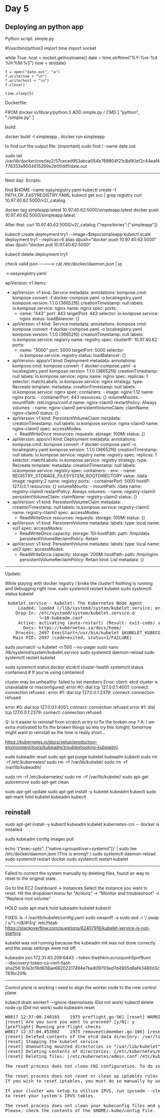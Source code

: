 # Day 5

## Deploying an python app

Python script: simple.py

#!/usr/bin/python3
import time
import socket

while True:
    host = socket.gethostname()
    date = time.strftime("%Y-%m-%d %H:%M:%S")
    now = str(date)

    f = open("date.out", "a")
    f.write(now + "\n")
    f.write(host + "\n")
    f.close()

    time.sleep(5)


Dockerfile:

FROM docker.io/library/python:3
ADD simple.py /
CMD [ "python", "./simple.py" ]

build:

docker build -t simpleapp .
docker run simpleapp

to find out the output file: (important)
sudo find / -name date.out

sudo tail /var/lib/docker/overlay2/57ceced953abca054b768804f21c8d90ef2c44eaf4776353e9004615269e2e0f/diff/date.out


----------------------------------------------------------------------------------------------------------------
Next day:
Scripts:

find $HOME -name easyregistry.yaml
kubectl create -f PATH_OF_EASYREGISTRY.YAML
kubectl get svc | grep registry
curl 10.97.40.62:5000/v2/_catalog

docker tag simpleapp:latest 10.97.40.62:5000/simpleapp:latest
docker push 10.97.40.62:5000/simpleapp:latest

After that:
curl 10.97.40.62:5000/v2/_catalog
{"repositories":["simpleapp"]}

kubectl create deployment try1 --image=$repo/simpleapp
kubectl scale deployment try1 --replicas=6
alias dpush="docker push 10.97.40.62:5000"
alias dpull="docker pull 10.97.40.62:5000"

kubectl delete deployment try1

check valid json -----> cat /etc/docker/daemon.json | jq 

-> easyregistry.yaml

apiVersion: v1
items:
- apiVersion: v1
  kind: Service
  metadata:
    annotations:
      kompose.cmd: kompose convert -f docker-compose.yaml -o localregistry.yaml
      kompose.version: 1.1.0 (36652f6)
    creationTimestamp: null
    labels:
      io.kompose.service: nginx
    name: nginx
  spec:
    ports:
    - name: "443"
      port: 443
      targetPort: 443
    selector:
      io.kompose.service: nginx
  status:
    loadBalancer: {}
- apiVersion: v1
  kind: Service
  metadata:
    annotations:
      kompose.cmd: kompose convert -f docker-compose.yaml -o localregistry.yaml
      kompose.version: 1.1.0 (36652f6)
    creationTimestamp: null
    labels:
      io.kompose.service: registry
    name: registry
  spec:
    clusterIP: 10.97.40.62
    ports:
    - name: "5000"
      port: 5000
      targetPort: 5000
    selector:
      io.kompose.service: registry
  status:
    loadBalancer: {}
- apiVersion: apps/v1
  kind: Deployment
  metadata:
    annotations:
      kompose.cmd: kompose convert -f docker-compose.yaml -o localregistry.yaml
      kompose.version: 1.1.0 (36652f6)
    creationTimestamp: null
    labels:
      io.kompose.service: nginx
    name: nginx
  spec:
    replicas: 1
    selector:
      matchLabels:
        io.kompose.service: nginx
    strategy:
      type: Recreate
    template:
      metadata:
        creationTimestamp: null
        labels:
          io.kompose.service: nginx
      spec:
        containers:
        - image: nginx:1.12
          name: nginx
          ports:
          - containerPort: 443
          resources: {}
          volumeMounts:
          - mountPath: /etc/nginx/conf.d
            name: nginx-claim0
        restartPolicy: Always
        volumes:
        - name: nginx-claim0
          persistentVolumeClaim:
            claimName: nginx-claim0
  status: {}
- apiVersion: v1
  kind: PersistentVolumeClaim
  metadata:
    creationTimestamp: null
    labels:
      io.kompose.service: nginx-claim0
    name: nginx-claim0
  spec:
    accessModes:
    - ReadWriteOnce
    resources:
      requests:
        storage: 100Mi
  status: {}
- apiVersion: apps/v1
  kind: Deployment
  metadata:
    annotations:
      kompose.cmd: kompose convert -f docker-compose.yaml -o localregistry.yaml
      kompose.version: 1.1.0 (36652f6)
    creationTimestamp: null
    labels:
      io.kompose.service: registry
    name: registry
  spec:
    replicas: 1
    selector:
      matchLabels:
        io.kompose.service: registry
    strategy:
      type: Recreate
    template:
      metadata:
        creationTimestamp: null
        labels:
          io.kompose.service: registry
      spec:
        containers:
        - env:
          - name: REGISTRY_STORAGE_FILESYSTEM_ROOTDIRECTORY
            value: /data
          image: registry:2
          name: registry
          ports:
          - containerPort: 5000
            hostIP: 127.0.0.1
          resources: {}
          volumeMounts:
          - mountPath: /data
            name: registry-claim0
        restartPolicy: Always
        volumes:
        - name: registry-claim0
          persistentVolumeClaim:
            claimName: registry-claim0
  status: {}
- apiVersion: v1
  kind: PersistentVolumeClaim
  metadata:
    creationTimestamp: null
    labels:
      io.kompose.service: registry-claim0
    name: registry-claim0
  spec:
    accessModes:
    - ReadWriteOnce
    resources:
      requests:
        storage: 100Mi
  status: {}
- apiVersion: v1
  kind: PersistentVolume
  metadata:
    labels:
      type: local
    name: vol1 
  spec:
    accessModes:
    - ReadWriteOnce
    capacity:
      storage: 1Gi
    hostPath:
      path: /tmp/data
    persistentVolumeReclaimPolicy: Retain
- apiVersion: v1
  kind: PersistentVolume
  metadata:
    labels:
      type: local
    name: vol2
  spec:
    accessModes:
    - ReadWriteOnce
    capacity:
      storage: 200Mi
    hostPath:
      path: /tmp/nginx
    persistentVolumeReclaimPolicy: Retain
kind: List
metadata: {}

----------------------------------------------------------------------

Update: 

While playing with docker registry I broke the cluster!! Nothing is running and debugging right now. 
sudo systemctl restart kubelet
sudo systemctl status kubelet

<pre> kubelet.service - kubelet: The Kubernetes Node Agent
     Loaded: loaded (/lib/systemd/system/kubelet.service; enabled; vendor preset: enabled)
    Drop-In: /etc/systemd/system/kubelet.service.d
             └─10-kubeadm.conf
     Active: activating (auto-restart) (Result: exit-code) since Wed 2023-08-16 21:30:12 UTC; 6s ago
       Docs: https://kubernetes.io/docs/home/
    Process: 2497 ExecStart=/usr/bin/kubelet $KUBELET_KUBECONFIG_ARGS $KUBELET_CONFIG_ARGS $KUBELET_KUBEADM_ARGS $KUBELET_EXTRA_ARGS (code=exited, status=1/FAILURE)
   Main PID: 2497 (code=exited, status=1/FAILURE)
</pre>

sudo journalctl -u kubelet -n 500 --no-pager
sudo nano /lib/systemd/system/kubelet.service
sudo systemctl daemon-reload
sudo systemctl restart kubelet

sudo systemctl status docker
etcdctl cluster-health
systemctl status containerd   # If you're using containerd


cluster may be unhealthy: failed to list members
Error:  client: etcd cluster is unavailable or misconfigured; error #0: dial tcp 127.0.0.1:4001: connect: connection refused
; error #1: dial tcp 127.0.0.1:2379: connect: connection refused

error #0: dial tcp 127.0.0.1:4001: connect: connection refused
error #1: dial tcp 127.0.0.1:2379: connect: connection refused


Q: Is it easier to reinstall from scratch or try to fix the broken one ? 
A: I am extra motivated to fix the broken things so lets try this tonight, tomorrow might want to reinstall as the time is really short...

https://kubernetes.io/docs/setup/production-environment/tools/kubeadm/troubleshooting-kubeadm/

sudo kubeadm reset
sudo apt-get purge kubelet kubeadm kubectl
sudo rm -rf /etc/kubernetes/
sudo rm -rf /var/lib/kubelet/
sudo rm -rf /var/lib/kubeadm/

sudo rm -rf /etc/kubernetes/
sudo rm -rf /var/lib/kubelet/
sudo apt-get autoremove
sudo apt-get clean


sudo apt-get update
sudo apt-get install -y kubelet kubeadm kubectl
sudo apt-mark hold kubelet kubeadm kubectl

## reinstall
sudo apt-get install -y kubectl kubeadm kubelet kubernetes-cni 
-- docker is installed

sudo kubeadm config images pull

echo ‘{“exec-opts”: [“native.cgroupdriver=systemd”]}’ | sudo tee /etc/docker/daemon.json (This is wrong!! )
sudo systemctl daemon-reload
sudo systemctl restart docker
sudo systemctl restart kubelet

----------------------------------------------
Failed to correct the system manually by deleting files, found an way to reset to the original state.

Go to the EC2 Dashboard -> Instances
Select the instance you want to reset.
Hit the dropdown menu for "Actions" -> "Monitor and troubleshoot" -> "Replace root volume"

HOLD
sudo apt-mark hold kubeadm kubelet kubectl

FIXES:
ls -l /var/lib/kubelet/config.yaml
sudo swapoff -a
sudo sed -i '/ swap / s/^\(.*\)$/#\1/g' /etc/fstab
https://stackoverflow.com/questions/62407918/kubelet-service-is-not-starting


kubelet was not running because the kubeadm init was not done correctly and the swap settings were not off. 

kubeadm join 172.31.43.209:6443 --token 6wbhkm.ecnzqumh5pnf9uim \
	--discovery-token-ca-cert-hash sha256:1b1a3c18d608ae68202317494e7be809793ed7d4905d8af43480d3c7616c20fb


-----------------------------------------------------------------------
Control plane is working i need to align the worker node to the new control plane

kubectl drain worker1 --ignore-daemonsets (Did not work)
kubectl delete node cp (Did not work)
sudo kubeadm reset

<pre>
W0817 12:37:00.240165    1975 preflight.go:56] [reset] WARNING: Changes made to this host by 'kubeadm init' or 'kubeadm join' will be reverted.
[reset] Are you sure you want to proceed? [y/N]: y
[preflight] Running pre-flight checks
W0817 12:37:04.452002    1975 removeetcdmember.go:106] [reset] No kubeadm config, using etcd pod spec to get data directory
[reset] Deleted contents of the etcd data directory: /var/lib/etcd
[reset] Stopping the kubelet service
[reset] Unmounting mounted directories in "/var/lib/kubelet"
[reset] Deleting contents of directories: [/etc/kubernetes/manifests /var/lib/kubelet /etc/kubernetes/pki]
[reset] Deleting files: [/etc/kubernetes/admin.conf /etc/kubernetes/kubelet.conf /etc/kubernetes/bootstrap-kubelet.conf /etc/kubernetes/controller-manager.conf /etc/kubernetes/scheduler.conf]

The reset process does not clean CNI configuration. To do so, you must remove /etc/cni/net.d

The reset process does not reset or clean up iptables rules or IPVS tables.
If you wish to reset iptables, you must do so manually by using the "iptables" command.

If your cluster was setup to utilize IPVS, run ipvsadm --clear (or similar)
to reset your system's IPVS tables.

The reset process does not clean your kubeconfig files and you must remove them manually.
Please, check the contents of the $HOME/.kube/config file.
</pre>
